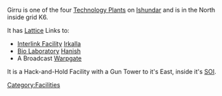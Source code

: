 Girru is one of the four [Technology
Plants](../locations/Technology_Plant.md) on [Ishundar](../locations/Ishundar.md)
and is in the North inside grid K6.

It has [Lattice](../terminology/Lattice.md) Links to:

- [Interlink Facility](../terminology/Interlink.md)
  [Irkalla](Irkalla.md)
- [Bio Laboratory](../locations/Bio_Laboratory.md)
  [Hanish](Hanish.md)
- A Broadcast [Warpgate](../locations/Warpgate.md)

It is a Hack-and-Hold Facility with a Gun Tower to it's East, inside
it's [SOI](../locations/Sphere_of_Influence.md).

[Category:Facilities](Category:Facilities.md)
